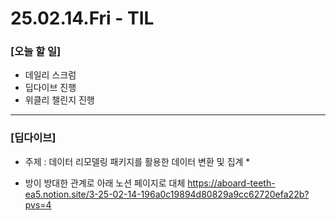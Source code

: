 # 25.02.14.Fri - TIL

### [오늘 할 일]

- 데일리 스크럼
- 딥다이브 진행
- 위클리 챌린지 진행

--- 

### [딥다이브]

* 주제 : 데이터 리모델링 패키지를 활용한 데이터 변환 및 집계 *

- 방이 방대한 관계로 아래 노션 페이지로 대체
     https://aboard-teeth-ea5.notion.site/3-25-02-14-196a0c19894d80829a9cc62720efa22b?pvs=4
